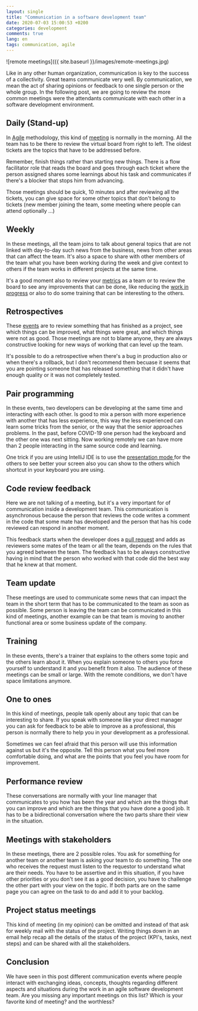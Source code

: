 ```yaml
---
layout: single
title: "Communication in a software development team"
date: 2020-07-03 15:00:53 +0200
categories: development
comments: true
lang: en
tags: communication, agile 
---
```


![remote meetings]({{ site.baseurl }}/images/remote-meetings.jpg)

Like in any other human organization, communication is key to the success of a collectivity. Great teams communicate very well. By communication, we mean the act of sharing opinions or feedback to one single person or the whole group. In the following post, we are going to review the more common meetings were the attendants communicate with each other in a software development environment.

Daily (Stand-up)
----------------------------
In <a href="https://en.wikipedia.org/wiki/Agile_software_development">Agile</a> methodology, this kind of <a href="https://en.wikipedia.org/wiki/Stand-up_meeting">meeting</a> is normally in the morning. All the team has to be there to review the virtual board from right to left. The oldest tickets are the topics that have to be addressed before. 

Remember, finish things rather than starting new things. There is a flow facilitator role that reads the board and goes through each ticket where the person assigned shares some learnings about his task and communicates if there's a blocker that stops him from advancing. 

Those meetings should be quick, 10 minutes and after reviewing all the tickets, you can give space for some other topics that don't belong to tickets (new member joining the team, some meeting where people can attend optionally ...)

Weekly
---------------------------- 
In these meetings, all the team joins to talk about general topics that are not linked with day-to-day such news from the business, news from other areas that can affect the team. It's also a space to share with other members of the team what you have been working during the week and give context to others if the team works in different projects at the same time. 

It's a good moment also to review your <a href="https://kanbanize.com/kanban-resources/kanban-analytics">metrics</a> as a team or to review the board to see any improvements that can be done, like reducing the <a href="https://kanbanize.com/kanban-resources/getting-started/what-is-wip">work in progress</a> or also to do some training that can be interesting to the others.

Retrospectives
----------------------------
These <a href="https://www.shmula.com/what-is-a-kanban-retrospective/22539/">events</a> are to review something that has finished as a project, see which things can be improved, what things were great, and which things were not as good. Those meetings are not to blame anyone, they are always constructive looking for new ways of working that can level up the team. 

It's possible to do a retrospective when there's a bug in production also or when there's a rollback, but I don't recommend them becuase it seems that you are pointing someone that has released something that it didn't have enough quality or it was not completely tested.

Pair programming
----------------------------
In these events, two developers can be developing at the same time and interacting with each other. Is good to mix a person with more experience with another that has less experience, this way the less experienced can learn some tricks from the senior, or the way that the senior approaches problems. In the past, before COVID-19 one person had the keyboard and the other one was next sitting. Now working remotely we can have more than 2 people interacting in the same source code and learning. 

One trick if you are using IntelliJ IDE is to use the <a href="https://www.jetbrains.com/help/idea/ide-viewing-modes.html"> presentation mode </a> for the others to see better your screen also you can show to the others which shortcut in your keyboard you are using. 

Code review feedback
----------------------------
Here we are not talking of a meeting, but it's a very important for of communication inside a development team. This communication is asynchronous because the person that reviews the code writes a comment in the code that some mate has developed and the person that has his code reviewed can respond in another moment. 

This feedback starts when the developer does a <a href="https://docs.github.com/en/github/getting-started-with-github/github-glossary#pull-request">pull request</a> and adds as reviewers some mates of the team or all the team, depends on the rules that you agreed between the team. The feedback has to be always constructive having in mind that the person who worked with that code did the best way that he knew at that moment.

Team update
----------------------------
These meetings are used to communicate some news that can impact the team in the short term that has to be communicated to the team as soon as possible. Some person is leaving the team can be communicated in this kind of meetings, another example can be that team is moving to another functional area or some business update of the company.

Training
----------------------------
In these events, there's a trainer that explains to the others some topic and the others learn about it. When you explain someone to others you force yourself to understand it and you benefit from it also. The audience of these meetings can be small or large. With the remote conditions, we don't have space limitations anymore.

One to ones
---------------------------
In this kind of meetings, people talk openly about any topic that can be interesting to share. If you speak with someone like your direct manager you can ask for feedback to be able to improve as a professional, this person is normally there to help you in your development as a professional. 

Sometimes we can feel afraid that this person will use this information against us but it's the opposite. Tell this person what you feel more comfortable doing, and what are the points that you feel you have room for improvement.

Performance review 
----------------------------
These conversations are normally with your line manager that communicates to you how has been the year and which are the things that you can improve and which are the things that you have done a good job. It has to be a bidirectional conversation where the two parts share their view in the situation.

Meetings with stakeholders
--------------------------
In these meetings, there are 2 possible roles. You ask for something for another team or another team is asking your team to do something. The one who receives the request must listen to the requestor to understand what are their needs. You have to be assertive and in this situation, if you have other priorities or you don't see it as a good decision, you have to challenge the other part with your view on the topic. If both parts are on the same page you can agree on the task to do and add it to your backlog.

Project status meetings
-------------------------
This kind of meeting (in my opinion) can be omitted and instead of that ask for weekly mail with the status of the project. Writing things down in an email help recap all the details of the status of the project (KPI's, tasks, next steps) and can be shared with all the stakeholders.

Conclusion
--------------------------
We have seen in this post different communication events where people interact with exchanging ideas, concepts, thoughts regarding different aspects and situations during the work in an agile software development team. Are you missing any important meetings on this list? Which is your favorite kind of meeting? and the worthless? 
 